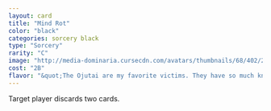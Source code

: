 ```yaml
---
layout: card
title: "Mind Rot"
color: "black"
categories: sorcery black
type: "Sorcery"
rarity: "C"
image: "http://media-dominaria.cursecdn.com/avatars/thumbnails/68/402/200/283/635618476115503003.png"
cost: "2B"
flavor: "&quot;The Ojutai are my favorite victims. They have so much knowledge to lose.&quot;"
---
```


Target player discards two cards.
